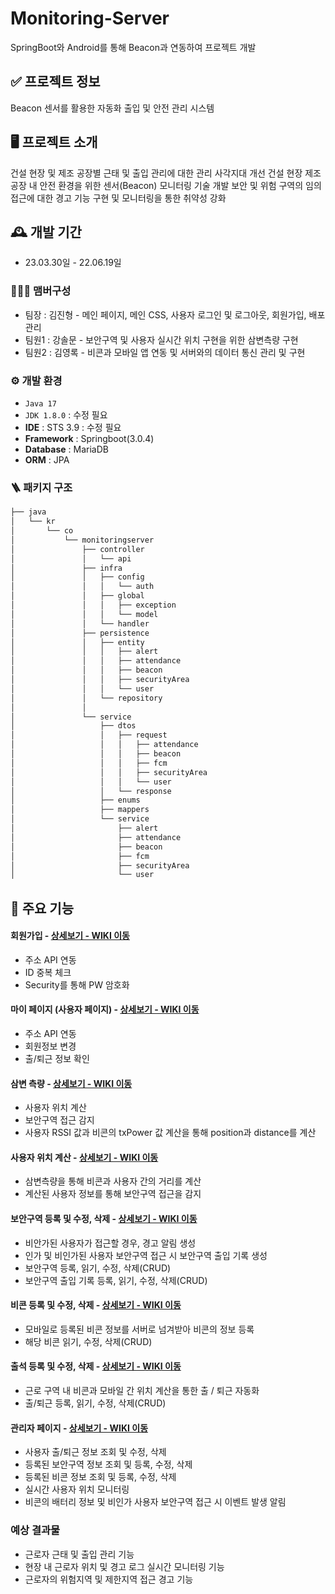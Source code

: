 # Monitoring-Server

SpringBoot와 Android를 통해 Beacon과 연동하여 프로젝트 개발

## ✅ 프로젝트 정보
Beacon 센서를 활용한 자동화 출입 및 안전 관리 시스템

## 🖥️ 프로젝트 소개
건설 현장 및 제조 공장별 근태 및 출입 관리에 대한 관리 사각지대 개선
건설 현장 제조 공장 내 안전 환경을 위한 센서(Beacon) 모니터링 기술 개발
보안 및 위험 구역의 임의 접근에 대한 경고 기능 구현 및 모니터링을 통한 취약성 강화
<br>

## 🕰️ 개발 기간
* 23.03.30일 - 22.06.19일

### 🧑‍🤝‍🧑 맴버구성
 - 팀장  : 김진형 - 메인 페이지, 메인 CSS, 사용자 로그인 및 로그아웃, 회원가입, 배포 관리
 - 팀원1 : 강솔문 - 보안구역 및 사용자 실시간 위치 구현을 위한 삼변측량 구현
 - 팀원2 : 김영록 - 비콘과 모바일 앱 연동 및 서버와의 데이터 통신 관리 및 구현

### ⚙️ 개발 환경
- `Java 17`
- `JDK 1.8.0` : 수정 필요
- **IDE** : STS 3.9 : 수정 필요
- **Framework** : Springboot(3.0.4)
- **Database** : MariaDB
- **ORM** : JPA

### 🪜 패키지 구조
```bash
├── java
│   └── kr
│       └── co
│           └── monitoringserver
│               ├── controller
│               │   └── api
│               ├── infra
│               │   ├── config
│               │   │   └── auth
│               │   ├── global
│               │   │   ├── exception
│               │   │   └── model
│               │   └── handler
│               ├── persistence
│               │   ├── entity
│               │   │   ├── alert
│               │   │   ├── attendance
│               │   │   ├── beacon
│               │   │   ├── securityArea
│               │   │   └── user
│               │   └── repository
│               │       
│               └── service
│                   ├── dtos
│                   │   ├── request
│                   │   │   ├── attendance
│                   │   │   ├── beacon
│                   │   │   ├── fcm
│                   │   │   ├── securityArea
│                   │   │   └── user
│                   │   └── response
│                   ├── enums
│                   ├── mappers
│                   └── service
│                       ├── alert
│                       ├── attendance
│                       ├── beacon
│                       ├── fcm
│                       ├── securityArea
│                       └── user
```


## 📌 주요 기능
#### 회원가입 - <a href="https://github.com/SW-Capstone-Design/monitoring-server/wiki/%EA%B8%B0%EB%8A%A5-%7C-MainPage-&-MyPage(UserPage)" >상세보기 - WIKI 이동</a>
- 주소 API 연동
- ID 중복 체크
- Security를 통해 PW 암호화
#### 마이 페이지 (사용자 페이지) - <a href="https://github.com/SW-Capstone-Design/monitoring-server/wiki/%EA%B8%B0%EB%8A%A5-%7C-MainPage-&-MyPage(UserPage)" >상세보기 - WIKI 이동</a>
- 주소 API 연동
- 회원정보 변경
- 출/퇴근 정보 확인

#### 삼변 측량 - <a href="https://github.com/SW-Capstone-Design/monitoring-server/wiki/%EC%82%BC%EB%B3%80%EC%B8%A1%EB%9F%89" >상세보기 - WIKI 이동</a>
- 사용자 위치 계산
- 보안구역 접근 감지
- 사용자 RSSI 값과 비콘의 txPower 값 계산을 통해 position과 distance를 계산

#### 사용자 위치 계산 - <a href="https://github.com/SW-Capstone-Design/monitoring-server/wiki/%EC%82%AC%EC%9A%A9%EC%9E%90-%EC%9C%84%EC%B9%98-%EA%B3%84%EC%82%B0" >상세보기 - WIKI 이동</a>
- 삼변측량을 통해 비콘과 사용자 간의 거리를 계산
- 계산된 사용자 정보를 통해 보안구역 접근을 감지
#### 보안구역 등록 및 수정, 삭제 - <a href="https://github.com/SW-Capstone-Design/monitoring-server/wiki/%EB%B3%B4%EC%95%88%EA%B5%AC%EC%97%AD-%EB%93%B1%EB%A1%9D-%EB%B0%8F-%EC%88%98%EC%A0%95,-%EC%82%AD%EC%A0%9C" >상세보기 - WIKI 이동</a> 
- 비안가된 사용자가 접근할 경우, 경고 알림 생성
- 인가 및 비인가된 사용자 보안구역 접근 시 보안구역 출입 기록 생성
- 보안구역 등록, 읽기, 수정, 삭제(CRUD)
- 보안구역 출입 기록 등록, 읽기, 수정, 삭제(CRUD)
#### 비콘 등록 및 수정, 삭제 - <a href="https://github.com/SW-Capstone-Design/monitoring-server/wiki/%EB%B9%84%EC%BD%98-%EB%93%B1%EB%A1%9D-%EB%B0%8F-%EC%88%98%EC%A0%95,-%EC%82%AD%EC%A0%9C" >상세보기 - WIKI 이동</a> 
- 모바일로 등록된 비콘 정보를 서버로 넘겨받아 비콘의 정보 등록
- 해당 비콘 읽기, 수정, 삭제(CRUD)
#### 출석 등록 및 수정, 삭제 - <a href="https://github.com/SW-Capstone-Design/monitoring-server/wiki/%EC%B6%9C%EC%84%9D-%EB%93%B1%EB%A1%9D-%EB%B0%8F-%EC%88%98%EC%A0%95,-%EC%82%AD%EC%A0%9C" >상세보기 - WIKI 이동</a> 
- 근로 구역 내 비콘과 모바일 간 위치 계산을 통한 출 / 퇴근 자동화
- 출/퇴근 등록, 읽기, 수정, 삭제(CRUD)

#### 관리자 페이지  - <a href="https://github.com/SW-Capstone-Design/monitoring-server/wiki/%EA%B4%80%EB%A6%AC%EC%9E%90-%ED%8E%98%EC%9D%B4%EC%A7%80" >상세보기 - WIKI 이동</a> 
- 사용자 출/퇴근 정보 조회 및 수정, 삭제
- 등록된 보안구역 정보 조회 및 등록, 수정, 삭제
- 등록된 비콘 정보 조회 및 등록, 수정, 삭제
- 실시간 사용자 위치 모니터링
- 비콘의 배터리 정보 및 비인가 사용자 보안구역 접근 시 이벤트 발생 알림


### 예상 결과물
  - 근로자 근태 및 출입 관리 기능
  - 현장 내 근로자 위치 및 경고 로그 실시간 모니터링 기능
  - 근로자의 위험지역 및 제한지역 접근 경고 기능
